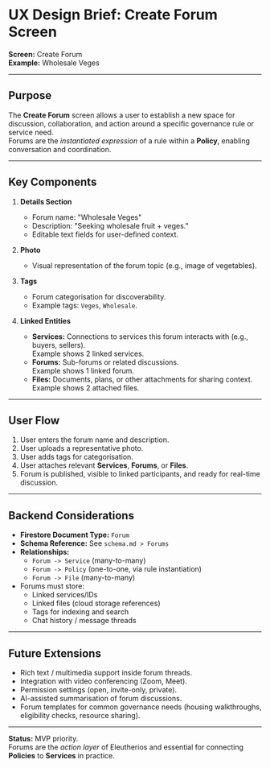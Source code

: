 # UX Design Brief: Create Forum Screen

**Screen:** Create Forum  
**Example:** Wholesale Veges  

---

## Purpose
The **Create Forum** screen allows a user to establish a new space for discussion, collaboration, and action around a specific governance rule or service need.  
Forums are the *instantiated expression* of a rule within a **Policy**, enabling conversation and coordination.  

---

## Key Components

1. **Details Section**
   - Forum name: "Wholesale Veges"
   - Description: "Seeking wholesale fruit + veges."
   - Editable text fields for user-defined context.

2. **Photo**
   - Visual representation of the forum topic (e.g., image of vegetables).

3. **Tags**
   - Forum categorisation for discoverability.
   - Example tags: `Veges`, `Wholesale`.

4. **Linked Entities**
   - **Services:** Connections to services this forum interacts with (e.g., buyers, sellers).  
     Example shows 2 linked services.  
   - **Forums:** Sub-forums or related discussions.  
     Example shows 1 linked forum.  
   - **Files:** Documents, plans, or other attachments for sharing context.  
     Example shows 2 attached files.  

---

## User Flow
1. User enters the forum name and description.  
2. User uploads a representative photo.  
3. User adds tags for categorisation.  
4. User attaches relevant **Services**, **Forums**, or **Files**.  
5. Forum is published, visible to linked participants, and ready for real-time discussion.

---

## Backend Considerations
- **Firestore Document Type:** `Forum`
- **Schema Reference:** See `schema.md > Forums`
- **Relationships:**
  - `Forum -> Service` (many-to-many)
  - `Forum -> Policy` (one-to-one, via rule instantiation)
  - `Forum -> File` (many-to-many)
- Forums must store:
  - Linked services/IDs
  - Linked files (cloud storage references)
  - Tags for indexing and search
  - Chat history / message threads

---

## Future Extensions
- Rich text / multimedia support inside forum threads.  
- Integration with video conferencing (Zoom, Meet).  
- Permission settings (open, invite-only, private).  
- AI-assisted summarisation of forum discussions.  
- Forum templates for common governance needs (housing walkthroughs, eligibility checks, resource sharing).

---

**Status:** MVP priority.  
Forums are the *action layer* of Eleutherios and essential for connecting **Policies** to **Services** in practice.
